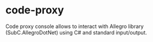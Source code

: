 # code-proxy
Code proxy console allows to interact with Allegro library (SubC.AllegroDotNet) using C# and standard input/output. 
